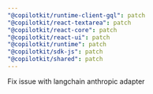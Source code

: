 ```yaml
---
"@copilotkit/runtime-client-gql": patch
"@copilotkit/react-textarea": patch
"@copilotkit/react-core": patch
"@copilotkit/react-ui": patch
"@copilotkit/runtime": patch
"@copilotkit/sdk-js": patch
"@copilotkit/shared": patch
---
```


Fix issue with langchain anthropic adapter

